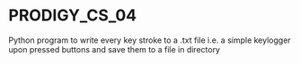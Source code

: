 # PRODIGY_CS_04
Python program to write every key stroke to a .txt file i.e. a simple keylogger upon pressed buttons and save them to a file in directory
